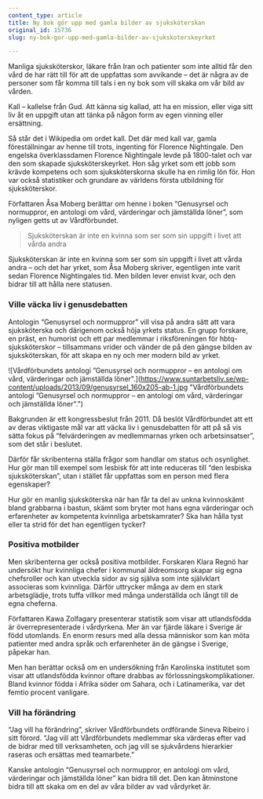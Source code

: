 ```yaml
---
content_type: article
title: Ny bok gör upp med gamla bilder av sjuksköterskan
original_id: 15736
slug: ny-bok-gor-upp-med-gamla-bilder-av-sjukskoterskeyrket

---
```


Manliga sjuksköterskor, läkare från Iran och patienter som inte alltid får den vård de har rätt till för att de uppfattas som avvikande – det är några av de personer som får komma till tals i en ny bok som vill skaka om vår bild av vården.

Kall – kallelse från Gud. Att känna sig kallad, att ha en mission, eller viga sitt liv åt en uppgift utan att tänka på någon form av egen vinning eller ersättning.

Så står det i Wikipedia om ordet kall. Det där med kall var, gamla föreställningar av henne till trots, ingenting för Florence Nightingale. Den engelska överklassdamen Florence Nightingale levde på 1800-talet och var den som skapade sjuksköterskeyrket. Hon såg yrket som ett jobb som krävde kompetens och som sjuksköterskorna skulle ha en rimlig lön för. Hon var också statistiker och grundare av världens första utbildning för sjuksköterskor.

Författaren Åsa Moberg berättar om henne i boken “Genusyrsel och normuppror, en antologi om vård, värderingar och jämställda löner”, som nyligen getts ut av Vårdförbundet.

> Sjuksköterskan är inte en kvinna som ser som sin uppgift i livet att vårda andra

Sjuksköterskan är inte en kvinna som ser som sin uppgift i livet att vårda andra – och det har yrket, som Åsa Moberg skriver, egentligen inte varit sedan Florence Nightingales tid. Men bilden lever envist kvar, och den bidrar till att hålla nere statusen.

### Ville väcka liv i genusdebatten

Antologin “Genusyrsel och normuppror” vill visa på andra sätt att vara sjuksköterska och därigenom också höja yrkets status. En grupp forskare, en präst, en humorist och ett par medlemmar i riksföreningen för hbtq-sjuksköterskor – tillsammans vrider och vänder de på den gängse bilden av sjuksköterskan, för att skapa en ny och mer modern bild av yrket.

![Vårdförbundets antologi ”Genusyrsel och normuppror – en antologi om vård, värderingar och jämställda löner".](https://www.suntarbetsliv.se/wp-content/uploads/2013/09/genusyrsel_160x205-ab-1.jpg "Vårdförbundets antologi ”Genusyrsel och normuppror – en antologi om vård, värderingar och jämställda löner".")

Bakgrunden är ett kongressbeslut från 2011. Då beslöt Vårdförbundet att ett av deras viktigaste mål var att väcka liv i genusdebatten för att på så vis sätta fokus på “felvärderingen av medlemmarnas yrken och arbetsinsatser”, som det står i beslutet.

Därför får skribenterna ställa frågor som handlar om status och osynlighet. Hur gör man till exempel som lesbisk för att inte reduceras till “den lesbiska sjuksköterskan”, utan i stället får uppfattas som en person med flera egenskaper?

Hur gör en manlig sjuksköterska när han får ta del av unkna kvinnoskämt bland grabbarna i bastun, skämt som bryter mot hans egna värderingar och erfarenheter av kompetenta kvinnliga arbetskamrater? Ska han hålla tyst eller ta strid för det han egentligen tycker?

### Positiva motbilder

Men skribenterna ger också positiva motbilder. Forskaren Klara Regnö har undersökt hur kvinnliga chefer i kommunal äldreomsorg skapar sig egna chefsroller och kan utveckla sidor av sig själva som inte självklart associeras som kvinnliga. Därför uttrycker många av dem en stark arbetsglädje, trots tuffa villkor med många underställda och långt till de egna cheferna.

Författaren Kawa Zolfagary presenterar statistik som visar att utlandsfödda är överrepresenterade i vårdyrkena. Mer än var fjärde läkare i Sverige är född utomlands. En enorm resurs med alla dessa människor som kan möta patienter med andra språk och erfarenheter än de gängse i Sverige, påpekar han.

Men han berättar också om en undersökning från Karolinska institutet som visar att utlandsfödda kvinnor oftare drabbas av förlossningskomplikationer. Bland kvinnor födda i Afrika söder om Sahara, och i Latinamerika, var det femtio procent vanligare.

### Vill ha förändring

“Jag vill ha förändring”, skriver Vårdförbundets ordförande Sineva Ribeiro i sitt förord. “Jag vill att Vårdförbundets medlemmar ska värderas efter vad de bidrar med till verksamheten, och jag vill se sjukvårdens hierarkier raseras och ersättas med teamarbete.”

Kanske antologin “Genusyrsel och normuppror, en antologi om vård, värderingar och jämställda löner” kan bidra till det. Den kan åtminstone bidra till att skaka om en del av våra bilder av vad vårdyrket är.

